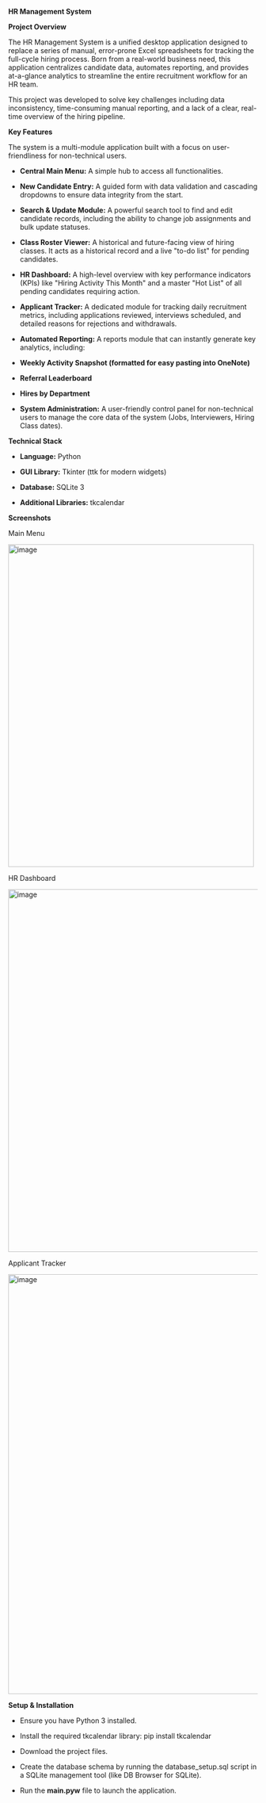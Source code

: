 **HR Management System**

**Project Overview**

The HR Management System is a unified desktop application designed to replace a series of manual, error-prone Excel spreadsheets for tracking the full-cycle hiring process. Born from a real-world business need, this application centralizes candidate data, automates reporting, and provides at-a-glance analytics to streamline the entire recruitment workflow for an HR team.

This project was developed to solve key challenges including data inconsistency, time-consuming manual reporting, and a lack of a clear, real-time overview of the hiring pipeline.

**Key Features**

The system is a multi-module application built with a focus on user-friendliness for non-technical users.

- **Central Main Menu:** A simple hub to access all functionalities.

- **New Candidate Entry:** A guided form with data validation and cascading dropdowns to ensure data integrity from the start.

- **Search & Update Module:** A powerful search tool to find and edit candidate records, including the ability to change job assignments and bulk update statuses.

- **Class Roster Viewer:** A historical and future-facing view of hiring classes. It acts as a historical record and a live "to-do list" for pending candidates.

- **HR Dashboard:** A high-level overview with key performance indicators (KPIs) like "Hiring Activity This Month" and a master "Hot List" of all pending candidates requiring action.

- **Applicant Tracker:** A dedicated module for tracking daily recruitment metrics, including applications reviewed, interviews scheduled, and detailed reasons for rejections and withdrawals.

- **Automated Reporting:** A reports module that can instantly generate key analytics, including:

- **Weekly Activity Snapshot (formatted for easy pasting into OneNote)**

- **Referral Leaderboard**

- **Hires by Department**

- **System Administration:** A user-friendly control panel for non-technical users to manage the core data of the system (Jobs, Interviewers, Hiring Class dates).


**Technical Stack**

- **Language:** Python

- **GUI Library:** Tkinter (ttk for modern widgets)

- **Database:** SQLite 3

- **Additional Libraries:** tkcalendar



**Screenshots**

Main Menu

<img width="496" height="651" alt="image" src="https://github.com/user-attachments/assets/51188b5a-d11e-441f-b902-f1c76359b9dd" />

HR Dashboard

<img width="1095" height="732" alt="image" src="https://github.com/user-attachments/assets/4dd823e8-0702-417c-8488-b3ae4edb1d8f" />

Applicant Tracker

<img width="899" height="847" alt="image" src="https://github.com/user-attachments/assets/35d2dd2a-646a-42ce-9833-763d5b252472" />





**Setup & Installation**

- Ensure you have Python 3 installed.

- Install the required tkcalendar library: pip install tkcalendar

- Download the project files.

- Create the database schema by running the database_setup.sql script in a SQLite management tool (like DB Browser for SQLite).

- Run the **main.pyw** file to launch the application.
